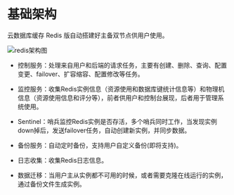 # 基础架构

云数据库缓存 Redis 版自动搭建好主备双节点供用户使用。



![redis架构图](https://github.com/jdcloudcom/cn/blob/master//image/Redis/redis-basicInfras.png)


 - 控制服务：处理来自用户和后端的请求任务，主要有创建、删除、查询、配置变更、failover、扩容缩容、配置修改等任务。

 - 监控服务：收集Redis实例信息（资源使用和数据库键统计信息等）和物理机信息（资源使用信息和评分等），前者供用户和控制台展现，后者用于管理系统使用。

 - Sentinel：哨兵监控Redis实例是否存活，多个哨兵同时工作，当发现实例down掉后，发送failover任务，自动创建新实例，并同步数据。

 - 备份服务：自动定时备份，支持用户自定义备份(即将支持)。

 - 日志收集：收集Redis日志信息。

 - 数据迁移：当用户主从实例都不可用的时候，或者需要克隆在线运行的实例，通过备份文件生成实例。
